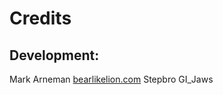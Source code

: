 # Credits

## Development:
Mark Arneman [bearlikelion.com](https://bearlikelion.com)
Stepbro
GI_Jaws